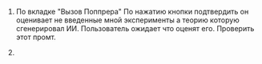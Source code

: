 1. По вкладке "Вызов Поппрера"
По нажатию кнопки подтвердить он оценивает не введенные мной эксперименты а теорию которую сгенерировал ИИ. Пользователь ожидает что оценят его.
Проверить этот промт.

2.
